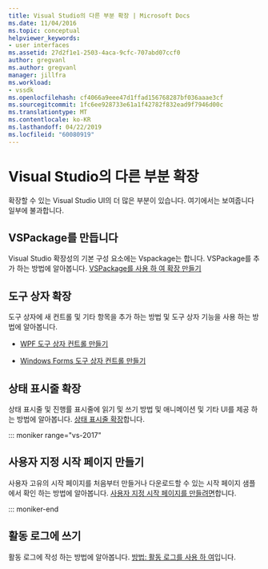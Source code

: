 ```yaml
---
title: Visual Studio의 다른 부분 확장 | Microsoft Docs
ms.date: 11/04/2016
ms.topic: conceptual
helpviewer_keywords:
- user interfaces
ms.assetid: 27d2f1e1-2503-4aca-9cfc-707abd07ccf0
author: gregvanl
ms.author: gregvanl
manager: jillfra
ms.workload:
- vssdk
ms.openlocfilehash: cf4066a9eee47d1ffad156768287bf036aaae3cf
ms.sourcegitcommit: 1fc6ee928733e61a1f42782f832ead9f7946d00c
ms.translationtype: MT
ms.contentlocale: ko-KR
ms.lasthandoff: 04/22/2019
ms.locfileid: "60080919"
---
```

# <a name="extend-other-parts-of-visual-studio"></a>Visual Studio의 다른 부분 확장

확장할 수 있는 Visual Studio UI의 더 많은 부분이 있습니다. 여기에서는 보여줍니다 일부에 불과합니다.

## <a name="create-a-vspackage"></a>VSPackage를 만듭니다

Visual Studio 확장성의 기본 구성 요소에는 Vspackage는 합니다.  VSPackage를 추가 하는 방법에 알아봅니다. [VSPackage를 사용 하 여 확장 만들기](../extensibility/creating-an-extension-with-a-vspackage.md)

## <a name="extend-the-toolbox"></a>도구 상자 확장

도구 상자에 새 컨트롤 및 기타 항목을 추가 하는 방법 및 도구 상자 기능을 사용 하는 방법에 알아봅니다.

- [WPF 도구 상자 컨트롤 만들기](../extensibility/creating-a-wpf-toolbox-control.md)

- [Windows Forms 도구 상자 컨트롤 만들기](../extensibility/creating-a-windows-forms-toolbox-control.md)

## <a name="extend-the-status-bar"></a>상태 표시줄 확장

상태 표시줄 및 진행률 표시줄에 읽기 및 쓰기 방법 및 애니메이션 및 기타 UI를 제공 하는 방법에 알아봅니다. [상태 표시줄 확장](../extensibility/extending-the-status-bar.md)합니다.

::: moniker range="vs-2017"

## <a name="create-custom-start-pages"></a>사용자 지정 시작 페이지 만들기

사용자 고유의 시작 페이지를 처음부터 만들거나 다운로드할 수 있는 시작 페이지 샘플에서 확인 하는 방법에 알아봅니다. [사용자 지정 시작 페이지를 만들려면](../extensibility/creating-a-custom-start-page.md)합니다.

::: moniker-end

## <a name="write-to-the-activity-log"></a>활동 로그에 쓰기

활동 로그에 작성 하는 방법에 알아봅니다. [방법: 활동 로그를 사용 하 여](../extensibility/how-to-use-the-activity-log.md)입니다.
